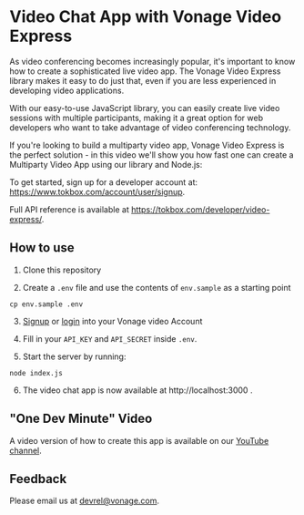 # Video Chat App with Vonage Video Express

As video conferencing becomes increasingly popular, it's important to know how to create a sophisticated live video app. The Vonage Video Express library makes it easy to do just that, even if you are less experienced in developing video applications.

With our easy-to-use JavaScript library, you can easily create live video sessions with multiple participants, making it a great option for web developers who want to take advantage of video conferencing technology.

If you're looking to build a multiparty video app, Vonage Video Express is the perfect solution - in this video we'll show you how fast one can create a Multiparty Video App using our library and Node.js:

To get started, sign up for a developer account at: https://www.tokbox.com/account/user/signup.

Full API reference is available at https://tokbox.com/developer/video-express/.

## How to use

1. Clone this repository

2. Create a `.env` file and use the contents of `env.sample` as a starting point

```
cp env.sample .env
```

3. [Signup](https://www.tokbox.com/account/user/signup) or [login](https://tokbox.com/account) into your Vonage video Account

4. Fill in your `API_KEY` and `API_SECRET` inside `.env`.

5. Start the server by running:

```
node index.js
```

6. The video chat app is now available at http://localhost:3000 .


## "One Dev Minute" Video

A video version of how to create this app is available on our [YouTube channel](https://www.youtube.com/c/VonageDev).


## Feedback

Please email us at [devrel@vonage.com](mailto://devrel@vonage.com).
